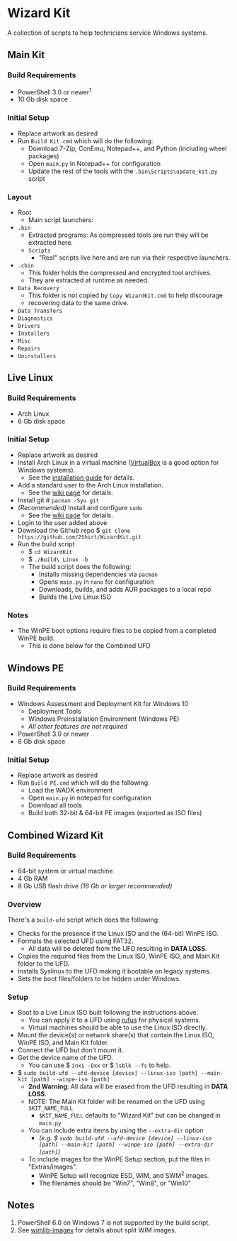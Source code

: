 # Wizard Kit #

A collection of scripts to help technicians service Windows systems.

## Main Kit ##

### Build Requirements ###

* PowerShell 3.0 or newer<sup>1</sup>
* 10 Gb disk space

### Initial Setup ###

* Replace artwork as desired
* Run `Build Kit.cmd` which will do the following:
  * Download 7-Zip, ConEmu, Notepad++, and Python (including wheel packages)
  * Open `main.py` in Notepad++ for configuration
  * Update the rest of the tools with the `.bin\Scripts\update_kit.py` script

### Layout ###

* Root
  * Main script launchers:
* `.bin`
  * Extracted programs: As compressed tools are run they will be extracted here.
  * `Scripts`
    * "Real" scripts live here and are run via their respective launchers.
* `.cbin`
  * This folder holds the compressed and encrypted tool archives.
  * They are extracted at runtime as needed.
* `Data Recovery`
  * This folder is not copied by `Copy WizardKit.cmd` to help discourage
  * recovering data to the same drive.
* `Data Transfers`
* `Diagnostics`
* `Drivers`
* `Installers`
* `Misc`
* `Repairs`
* `Uninstallers`

## Live Linux ##

### Build Requirements ###

* Arch Linux
* 6 Gb disk space

### Initial Setup ###

* Replace artwork as desired
* Install Arch Linux in a virtual machine ([VirtualBox](https://www.virtualbox.org/) is a good option for Windows systems).
  * See the [installation guide](https://wiki.archlinux.org/index.php/Installation_guide) for details.
* Add a standard user to the Arch Linux installation.
  * See the [wiki page](https://wiki.archlinux.org/index.php/Users_and_groups#User_management) for details.
* Install git # `pacman -Syu git`
* _(Recommended)_ Install and configure `sudo`
  * See the [wiki page](https://wiki.archlinux.org/index.php/Sudo) for details.
* Login to the user added above
* Download the Github repo $ `git clone https://github.com/2Shirt/WizardKit.git`
* Run the build script
  * $ `cd WizardKit`
  * $ `./Build\ Linux -b`
  * The build script does the following:
    * Installs missing dependencies via `pacman`
    * Opens `main.py` in `nano` for configuration
    * Downloads, builds, and adds AUR packages to a local repo
    * Builds the Live Linux ISO

### Notes ###

* The WinPE boot options require files to be copied from a completed WinPE build.
  * This is done below for the Combined UFD

## Windows PE ##

### Build Requirements ###

* Windows Assessment and Deployment Kit for Windows 10
  * Deployment Tools
  * Windows Preinstallation Environment (Windows PE)
  * _All other features are not required_
* PowerShell 3.0 or newer
* 8 Gb disk space

### Initial Setup ###

* Replace artwork as desired
* Run `Build PE.cmd` which will do the following:
  * Load the WADK environment
  * Open `main.py` in notepad for configuration
  * Download all tools
  * Build both 32-bit & 64-bit PE images (exported as ISO files)

## Combined Wizard Kit ##

### Build Requirements ###

* 64-bit system or virtual machine
* 4 Gb RAM
* 8 Gb USB flash drive _(16 Gb or larger recommended)_

### Overview ###

There's a `build-ufd` script which does the following:

* Checks for the presence if the Linux ISO and the (64-bit) WinPE ISO.
* Formats the selected UFD using FAT32.
  * All data will be deleted from the UFD resulting in **DATA LOSS**.
* Copies the required files from the Linux ISO, WinPE ISO, and Main Kit folder to the UFD.
* Installs Syslinux to the UFD making it bootable on legacy systems.
* Sets the boot files/folders to be hidden under Windows.

### Setup ###

* Boot to a Live Linux ISO built following the instructions above.
  * You can apply it to a UFD using [rufus](https://rufus.akeo.ie/) for physical systems.
  * Virtual machines should be able to use the Linux ISO directly.
* Mount the device(s) or network share(s) that contain the Linux ISO, WinPE ISO, and Main Kit folder.
* Connect the UFD but don't mount it.
* Get the device name of the UFD.
  * You can use $ `inxi -Dxx` or $ `lsblk --fs` to help.
* $ `sudo build-ufd --ufd-device [device] --linux-iso [path] --main-kit [path] --winpe-iso [path]`
  * **2nd Warning**: All data will be erased from the UFD resulting in **DATA LOSS**.
  * NOTE: The Main Kit folder will be renamed on the UFD using `$KIT_NAME_FULL`
    * `$KIT_NAME_FULL` defaults to "Wizard Kit" but can be changed in `main.py`
  * You can include extra items by using the `--extra-dir` option
    * _(e.g. $ `sudo build-ufd --ufd-device [device] --linux-iso [path] --main-kit [path] --winpe-iso [path] --extra-dir [path]`)_
  * To include images for the WinPE Setup section, put the files in "Extras/images".
    * WinPE Setup will recognize ESD, WIM, and SWM<sup>2</sup> images.
    * The filenames should be "Win7", "Win8", or "Win10"

## Notes ##
1. PowerShell 6.0 on Windows 7 is not supported by the build script.
2. See [wimlib-imagex](https://wimlib.net/) for details about split WIM images.
